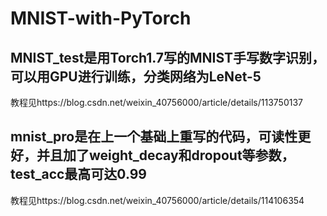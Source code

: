 # MNIST-with-PyTorch
## MNIST_test是用Torch1.7写的MNIST手写数字识别，可以用GPU进行训练，分类网络为LeNet-5
教程见https://blog.csdn.net/weixin_40756000/article/details/113750137
## mnist_pro是在上一个基础上重写的代码，可读性更好，并且加了weight_decay和dropout等参数，test_acc最高可达0.99
教程见https://blog.csdn.net/weixin_40756000/article/details/114106354
